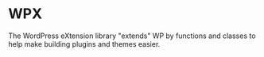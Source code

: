 # WPX

The WordPress eXtension library "extends" WP by functions and classes to help make building plugins and themes easier.
